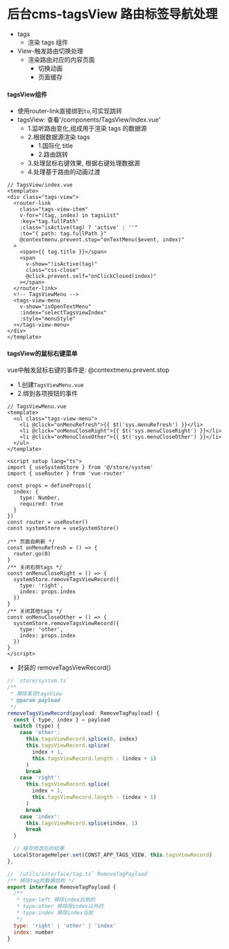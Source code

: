 # 后台cms-tagsView 路由标签导航处理
- tags
  - 渲染 tags 组件
- View-触发路由切换处理
  - 渲染路由对应的内容页面
    - 切换动画
    - 页面缓存




#### tagsView组件
- 使用router-link直接绑到`to`,可实现跳转
- tagsView: 查看'/components/TagsView/index.vue'
  - 1.监听路由变化,组成用于渲染 tags 的数据源
  - 2.根据数据源渲染 tags
    + 1.国际化 title
    + 2.路由跳转
  - 3.处理鼠标右键效果, 根据右键处理数据源
  - 4.处理基于路由的动画过渡
```vue
// TagsView/index.vue
<template>
<div class="tags-view">
  <router-link
    class="tags-view-item"
    v-for="(tag, index) in tagsList"
    :key="tag.fullPath"
    :class="isActive(tag) ? 'active' : ''"
    :to="{ path: tag.fullPath }"
    @contextmenu.prevent.stop="onTextMenu($event, index)"
  >
    <span>{{ tag.title }}</span>
    <span
      v-show="!isActive(tag)"
      class="css-close"
      @click.prevent.self="onClickClosed(index)"
    ></span>
  </router-link>
  <!-- TagsViewMenu -->
  <tags-view-menu
    v-show="isOpenTextMenu"
    :index="selectTagsViewIndex"
    :style="menuStyle"
  ></tags-view-menu>
</div>
</template>
```


#### tagsView的鼠标右键菜单
vue中触发鼠标右键的事件是: @contextmenu.prevent.stop
- 1.创建`TagsViewMenu.vue`
- 2.绑到各项按钮的事件
```vue
// TagsViewMenu.vue
<template>
  <ul class="tags-view-menu">
    <li @click="onMenuRefresh">{{ $t('sys.menuRefresh') }}</li>
    <li @click="onMenuCloseRight">{{ $t('sys.menuCloseRight') }}</li>
    <li @click="onMenuCloseOther">{{ $t('sys.menuCloseOther') }}</li>
  </ul>
</template>

<script setup lang="ts">
import { useSystemStore } from '@/store/system'
import { useRouter } from 'vue-router'

const props = defineProps({
  index: {
    type: Number,
    required: true
  }
})
const router = useRouter()
const systemStore = useSystemStore()

/** 页面自刷新 */
const onMenuRefresh = () => {
  router.go(0)
}
/** 关闭右侧tags */
const onMenuCloseRight = () => {
  systemStore.removeTagsViewRecord({
    type: 'right',
    index: props.index
  })
}
/** 关闭其他tags */
const onMenuCloseOther = () => {
  systemStore.removeTagsViewRecord({
    type: 'other',
    index: props.index
  })
}
</script>
```

- 封装的 removeTagsViewRecord()
```javascript
// `store/system.ts`
/**
 * 移除某项tagsView
 * @param payload
 */
removeTagsViewRecord(payload: RemoveTagPayload) {
  const { type, index } = payload
  switch (type) {
    case 'other':
      this.tagsViewRecord.splice(0, index)
      this.tagsViewRecord.splice(
        index + 1,
        this.tagsViewRecord.length - (index + 1)
      )
      break
    case 'right':
      this.tagsViewRecord.splice(
        index + 1,
        this.tagsViewRecord.length - (index + 1)
      )
      break
    case 'index':
      this.tagsViewRecord.splice(index, 1)
      break
  }

  // 缓存修改后的结果
  LocalStorageHelper.set(CONST_APP_TAGS_VIEW, this.tagsViewRecord)
},

// `/utils/interface/tag.ts` RemoveTagPayload
/** 移除tag的数据结构 */
export interface RemoveTagPayload {
  /**
   * type:left 移除index后侧的
   * type:other 移除除index以外的
   * type:index 移除index当前
   */
  type: 'right' | 'other' | 'index'
  index: number
}
```
